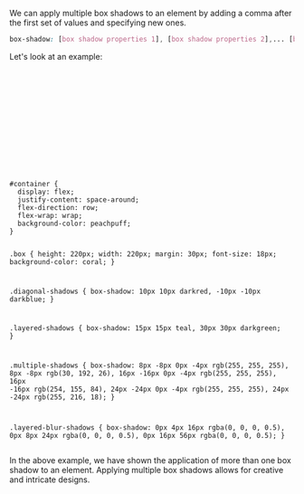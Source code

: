 We can apply multiple box shadows to an element
by adding a comma after the first set of
values and specifying new ones.

```css
box-shadow: [box shadow properties 1], [box shadow properties 2],... [box shadow properties n];
```

Let's look at an example:

<codeblock language="css" type="lesson">
<code>
<panel language="html">
<div id="container">
  <div class="box diagonal-shadows"></div>
  <div class="box layered-shadows"></div>
  <div class="box multiple-shadows"></div>
  <div class="box layered-blur-shadows"></div>
</div>
</panel>
<panel language="css">
#container {
  display: flex;
  justify-content: space-around;
  flex-direction: row;
  flex-wrap: wrap;
  background-color: peachpuff;
}

.box {
  height: 220px;
  width: 220px;
  margin: 30px;
  font-size: 18px;
  background-color: coral;
}

.diagonal-shadows {
  box-shadow:
    10px 10px darkred,
    -10px -10px darkblue;
}

.layered-shadows {
  box-shadow: 
    15px 15px teal,
    30px 30px darkgreen;
}

.multiple-shadows {
  box-shadow:
    8px -8px 0px -4px rgb(255, 255, 255),
    8px -8px rgb(30, 192, 26),
    16px -16px 0px -4px rgb(255, 255, 255),
    16px -16px rgb(254, 155, 84),
    24px -24px 0px -4px rgb(255, 255, 255),
    24px -24px rgb(255, 216, 18);
}

.layered-blur-shadows {
  box-shadow: 
    0px 4px 16px rgba(0, 0, 0, 0.5),
    0px 8px 24px rgba(0, 0, 0, 0.5),
    0px 16px 56px rgba(0, 0, 0, 0.5);
}
</panel>
</code>
</codeblock>

In the above example, we have shown the application
of more than one box shadow to an element.
Applying multiple box shadows allows for creative
and intricate designs.
